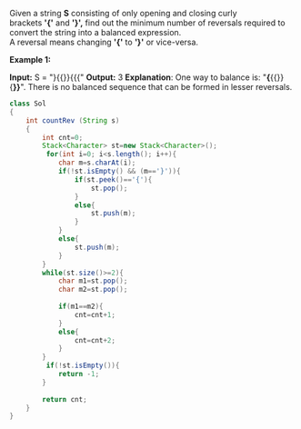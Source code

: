 Given a string **S** consisting of only opening and closing curly brackets **'{'** and **'}',** find out the minimum number of reversals required to convert the string into a balanced expression.  
A reversal means changing **'{'** to **'}'** or vice-versa.

**Example 1:**

**Input:**
S = "}{{}}{{{"
**Output:** 3
**Explanation**: One way to balance is:
"**{**{{}}{**}}**". There is no balanced sequence
that can be formed in lesser reversals.

```java
class Sol
{
    int countRev (String s)
    {
        int cnt=0;
        Stack<Character> st=new Stack<Character>();
         for(int i=0; i<s.length(); i++){
            char m=s.charAt(i);
            if(!st.isEmpty() && (m=='}')){
                if(st.peek()=='{'){
                    st.pop();
                }
                else{
                    st.push(m);
                }
            }
            else{
                st.push(m);
            }
        }
        while(st.size()>=2){
            char m1=st.pop();
            char m2=st.pop();
            
            if(m1==m2){
                cnt=cnt+1;
            }
            else{
                cnt=cnt+2;
            }
        }
         if(!st.isEmpty()){
            return -1;
        }
        
        return cnt;
    }
}
```
